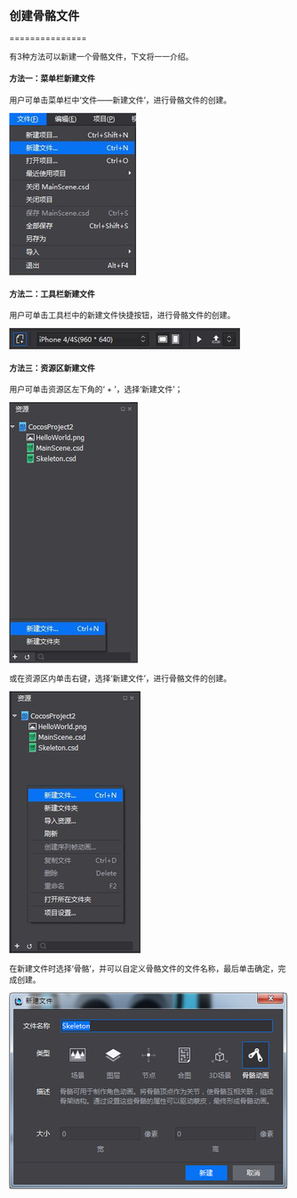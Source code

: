 ## 创建骨骼文件 ##
===============

有3种方法可以新建一个骨骼文件，下文将一一介绍。

#### 方法一：菜单栏新建文件

用户可单击菜单栏中‘文件——新建文件’，进行骨骼文件的创建。

![Image](res/caidan1.jpg)

#### 方法二：工具栏新建文件

用户可单击工具栏中的新建文件快捷按钮，进行骨骼文件的创建。

![Image](res/gongjulan.jpg)

#### 方法三：资源区新建文件

用户可单击资源区左下角的‘ + ’，选择‘新建文件’；

![Image](res/ziyuanqu.jpg)

或在资源区内单击右键，选择‘新建文件’，进行骨骼文件的创建。

![Image](res/ziyuan2.jpg)

在新建文件时选择‘骨骼’，并可以自定义骨骼文件的文件名称，最后单击确定，完成创建。

![Image](res/candan2.jpg)
